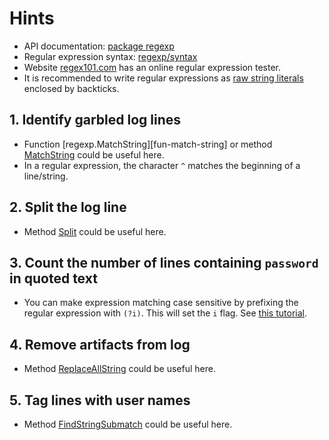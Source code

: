 # Hints

- API documentation: [package regexp][package-regexp]
- Regular expression syntax: [regexp/syntax][regexp-syntax]
- Website [regex101.com][regex101] has an online regular expression tester.
- It is recommended to write regular expressions as [raw string literals][raw-string-literals] enclosed by backticks.

## 1. Identify garbled log lines

- Function [regexp.MatchString][fun-match-string] or method [MatchString][method-match-string] could be useful here.
- In a regular expression, the character `^` matches the beginning of a line/string.

## 2. Split the log line

- Method [Split][regexp-split] could be useful here.

## 3. Count the number of lines containing `password` in quoted text

- You can make expression matching case sensitive by prefixing the regular expression with `(?i)`. This will set the `i`
  flag. See [this tutorial][yourbasic-i-flag].

## 4. Remove artifacts from log

- Method [ReplaceAllString][replace-all-string] could be useful here.

## 5. Tag lines with user names

- Method [FindStringSubmatch][find-string-submatch] could be useful here.

[raw-string-literals]: https://yourbasic.org/golang/regexp-cheat-sheet/#raw-strings

[package-regexp]: https://pkg.go.dev/regexp

[regexp-syntax]: https://pkg.go.dev/regexp/syntax

[regex101]: https://regex101.com/

[fun-re-match-string]: https://pkg.go.dev/regexp#MatchString

[method-match-string]: https://pkg.go.dev/regexp#Regexp.MatchString

[regexp-split]: https://pkg.go.dev/regexp#Regexp.Split

[yourbasic-i-flag]: https://yourbasic.org/golang/regexp-cheat-sheet/#case-insensitive-and-multiline-matches

[replace-all-string]: https://pkg.go.dev/regexp#Regexp.ReplaceAllString

[find-string-submatch]: https://pkg.go.dev/regexp#Regexp.FindStringSubmatch